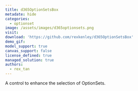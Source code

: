 ```yaml
---
title: d365OptionSetsBox
metadate: hide
categories:
  - optionset
image: /assets/images/d365optionsets.png
visit: 
download: 'https://github.com/rexkenley/d365OptionSetsBox'
demo_gif: 
model_support: true
canvas_support: false
license_defined: true
managed_solution: true
authors:
  - rex_tan
---
```


A control to enhance the selection of OptionSets.
